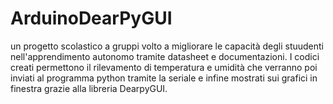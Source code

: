 # ArduinoDearPyGUI
un progetto scolastico a gruppi volto a migliorare le capacità degli stuudenti nell'apprendimento autonomo tramite datasheet e documentazioni. I codici creati permettono il rilevamento di temperatura e umidità che verranno poi inviati al programma python tramite la seriale e infine mostrati sui grafici in finestra grazie alla libreria DearpyGUI.

